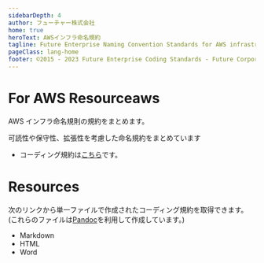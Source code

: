 ```yaml
---
sidebarDepth: 4
author: フューチャー株式会社
home: true
heroText: AWSインフラ命名規約
tagline: Future Enterprise Naming Convention Standards for AWS infrastructure resource
pageClass: lang-home
footer: ©2015 - 2023 Future Enterprise Coding Standards - Future Corporation
---
```


# For AWS Resourceaws

AWS インフラ命名規則の規約をまとめます。

可読性や保守性、拡張性を考慮した命名規約をまとめています

- コーディング規約は[こちら](./AWSインフラリソース命名規約.md)です。

# Resources

次のリンクから単一ファイルで作成されたコーディング規約を取得できます。  
(これらのファイルは[Pandoc]を利用して作成しています。)

- Markdown
- HTML
- Word

[pandoc]: https://pandoc.org/

